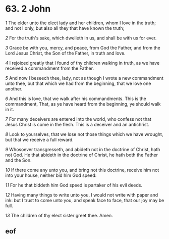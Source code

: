 
# 63. 2 John

*1* The elder unto the elect lady and her children, whom I love in the truth; and not I only, but also all they that have known the truth;

*2* For the truth's sake, which dwelleth in us, and shall be with us for ever.

*3* Grace be with you, mercy, and peace, from God the Father, and from the Lord Jesus Christ, the Son of the Father, in truth and love.

*4* I rejoiced greatly that I found of thy children walking in truth, as we have received a commandment from the Father.

*5* And now I beseech thee, lady, not as though I wrote a new commandment unto thee, but that which we had from the beginning, that we love one another.

*6* And this is love, that we walk after his commandments. This is the commandment, That, as ye have heard from the beginning, ye should walk in it.

*7* For many deceivers are entered into the world, who confess not that Jesus Christ is come in the flesh. This is a deceiver and an antichrist.

*8* Look to yourselves, that we lose not those things which we have wrought, but that we receive a full reward.

*9* Whosoever transgresseth, and abideth not in the doctrine of Christ, hath not God. He that abideth in the doctrine of Christ, he hath both the Father and the Son.

*10* If there come any unto you, and bring not this doctrine, receive him not into your house, neither bid him God speed:

*11* For he that biddeth him God speed is partaker of his evil deeds.

*12* Having many things to write unto you, I would not write with paper and ink: but I trust to come unto you, and speak face to face, that our joy may be full.

*13* The children of thy elect sister greet thee. Amen.


## eof
